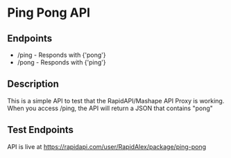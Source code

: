# Ping Pong API

## Endpoints
- /ping - Responds with {'pong'}
- /pong - Responds with {'ping'}

## Description
This is a simple API to test that the RapidAPI/Mashape API Proxy is working. When you access /ping, the API will return a JSON that contains "pong"

## Test Endpoints
API is live at https://rapidapi.com/user/RapidAlex/package/ping-pong

